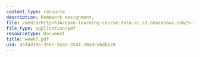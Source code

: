 ```yaml
---
content_type: resource
description: Homework assignment.
file: /media/https%3A/open-learning-course-data-rc.s3.amazonaws.com/5-s16-advanced-kitchen-chemistry-spring-2002/45fdd18e35952ea5354120adce6dba2d_week7.pdf
file_type: application/pdf
resourcetype: Document
title: week7.pdf
uid: 45fdd18e-3595-2ea5-3541-20adce6dba2d
---
```

